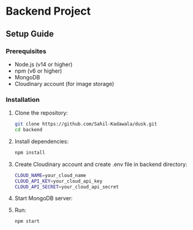# Backend Project

## Setup Guide

### Prerequisites

- Node.js (v14 or higher)
- npm (v6 or higher)
- MongoDB
- Cloudinary account (for image storage)

### Installation

1. Clone the repository:

   ```sh
   git clone https://github.com/Sahil-Kadawala/dusk.git
   cd backend
   ```

2. Install dependencies:

   ```sh
   npm install
   ```

3. Create Cloudinary account and create .env file in backend directory:

   ```sh
   CLOUD_NAME=your_cloud_name
   CLOUD_API_KEY=your_cloud_api_key
   CLOUD_API_SECRET=your_cloud_api_secret
   ```

4. Start MongoDB server:

5. Run:
   ```sh
   npm start
   ```
